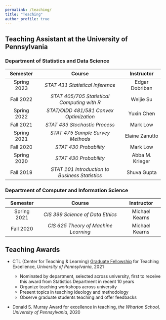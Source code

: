 ```yaml
---
permalink: /teaching/
title: "Teaching"
author_profile: true
---
```


Teaching Assistant at the University of Pennsylvania
------

### Department of Statistics and Data Science

|   Semester  |                     Course                     |    Instructor   |
|:-----------:|:----------------------------------------------:|:---------------:|
| Spring 2023 |        _STAT 431 Statistical Inference_        |  Edgar Dobriban |
|  Fall 2022  |   _STAT 405/705 Statistical Computing with R_  |    Weijie Su    |
| Spring 2022 |     _STAT/OIDD 481/581 Convex Optimization_    |    Yuxin Chen   |
|  Fall 2021  |          _STAT 433 Stochastic Process_         |     Mark Low    |
| Spring 2021 |        _STAT 475 Sample Survey Methods_        |  Elaine Zanutto |
|  Fall 2020  |             _STAT 430 Probability_             |     Mark Low    |
| Spring 2020 |             _STAT 430 Probability_             | Abba M. Krieger |
|  Fall 2019  | _STAT 101 Introduction to Business Statistics_ |   Shuva Gupta   |

### Department of Computer and Information Science

|   Semester  |                Course                |   Instructor   |
|:-----------:|:------------------------------------:|:--------------:|
| Spring 2021 |   _CIS 399 Science of Data Ethics_   | Michael Kearns |
|  Fall 2020  | _CIS 625 Theory of Machine Learning_ | Michael Kearns |


Teaching Awards
------

* CTL (Center for Teaching & Learning) [Graduate Fellowship](https://ctl.upenn.edu/programs/grad-students/ctl-fellows/) for Teaching Excellence, *University of Pennsylvania*, 2021
	* Nominated by department, selected across university, first to receive this award from Statistics Department in recent 10 years
	* Organize teaching workshops across university
	* Present topics in teaching ideology and methodology
	* Observe graduate students teaching and offer feedbacks

* Donald S. Murray Award for excellence in teaching, *the Wharton School, University of Pennsylvania*, 2020

